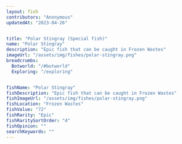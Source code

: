 ```yaml
---
layout: fish
contributors: "Anonymous"
updatedAt: "2023-04-26"


title: "Polar Stingray (Special fish)"
name: "Polar Stingray"
description: "Epic fish that can be caught in Frozen Wastes"
imageUrl: "/assets/img/fishes/polar-stingray.png"
breadcrumbs:
  Botworld: "/#botworld"
  Exploring: "/exploring"


fishName: "Polar Stingray"
fishDescription: "Epic fish that can be caught in Frozen Wastes"
fishImageUrl: "/assets/img/fishes/polar-stingray.png"
fishLocation: "Frozen Wastes"
fishValue: "72"
fishRarity: "Epic"
fishRaritySortOrder: "4"
fishOpinion: ""
searchKeywords: ""
---
```


